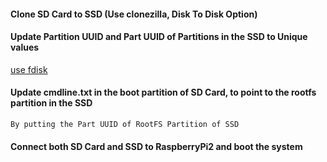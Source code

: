 #### Clone SD Card to SSD (Use clonezilla, Disk To Disk Option)

#### Update Partition UUID and Part UUID of Partitions in the SSD to Unique values

[use fdisk](https://askubuntu.com/questions/1250224/how-to-change-partuuid)

#### Update cmdline.txt in the boot partition of SD Card, to point to the rootfs partition in the SSD
  
    By putting the Part UUID of RootFS Partition of SSD

#### Connect both SD Card and SSD to RaspberryPi2 and boot the system
